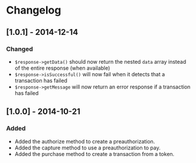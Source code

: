 # Changelog

## [1.0.1] - 2014-12-14
### Changed
- `$response->getData()` should now return the nested `data` array instead of the entire response (when available)
- `$response->isSuccessful()` will now fail when it detects that a transaction has failed
- `$response->getMessage` will now return an error response if a transaction has failed

## [1.0.0] - 2014-10-21
### Added
- Added the authorize method to create a preauthorization.
- Added the capture method to use a preauthorization to pay.
- Added the purchase method to create a transaction from a token.
